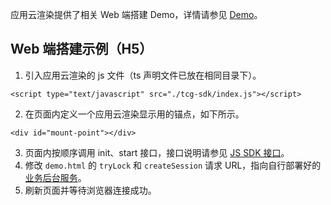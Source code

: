 应用云渲染提供了相关 Web 端搭建 Demo，详情请参见 [Demo](https://github.com/tencentyun/cloudgame-js-sdk/tree/master/samples)。

[](id:web)
## Web 端搭建示例（H5）

1. 引入应用云渲染的 js 文件（ts 声明文件已放在相同目录下）。
```
<script type="text/javascript" src="./tcg-sdk/index.js"></script>
```
2. 在页面内定义一个应用云渲染显示用的锚点，如下所示。
```
<div id="mount-point"></div>
```
3. 页面内按顺序调用 init、start 接口，接口说明请参见 [JS SDK 接口](https://cloud.tencent.com/document/product/1547/72694)。
4. 修改 `demo.html` 的 `tryLock` 和 `createSession` 请求 URL，指向自行部署好的 [业务后台服务](https://cloud.tencent.com/document/product/1547/72705)。
5. 刷新页面并等待浏览器连接成功。

